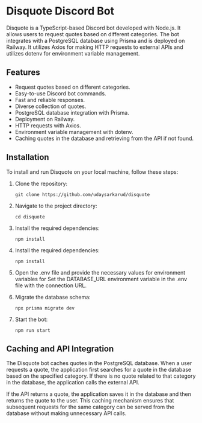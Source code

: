 # Disquote Discord Bot

Disquote is a TypeScript-based Discord bot developed with Node.js. It allows users to request quotes based on different categories. The bot integrates with a PostgreSQL database using Prisma and is deployed on Railway. It utilizes Axios for making HTTP requests to external APIs and utilizes dotenv for environment variable management.

## Features

- Request quotes based on different categories.
- Easy-to-use Discord bot commands.
- Fast and reliable responses.
- Diverse collection of quotes.
- PostgreSQL database integration with Prisma.
- Deployment on Railway.
- HTTP requests with Axios.
- Environment variable management with dotenv.
- Caching quotes in the database and retrieving from the API if not found.

## Installation

To install and run Disquote on your local machine, follow these steps:

1. Clone the repository:

   ```shell
   git clone https://github.com/udaysarkarud/disquote
   ```

2. Navigate to the project directory:

   ```shell
   cd disquote
   ```

3. Install the required dependencies:

   ```shell
   npm install
   ```

4. Install the required dependencies:

   ```shell
   npm install
   ```

5. Open the .env file and provide the necessary values for environment variables for Set the DATABASE_URL environment variable in the .env file with the connection URL.
6. Migrate the database schema:
   ```shell
   npx prisma migrate dev
   ```
7. Start the bot:
   ```shell
   npm run start
   ```

## Caching and API Integration

The Disquote bot caches quotes in the PostgreSQL database. When a user requests a quote, the application first searches for a quote in the database based on the specified category. If there is no quote related to that category in the database, the application calls the external API.

If the API returns a quote, the application saves it in the database and then returns the quote to the user. This caching mechanism ensures that subsequent requests for the same category can be served from the database without making unnecessary API calls.
